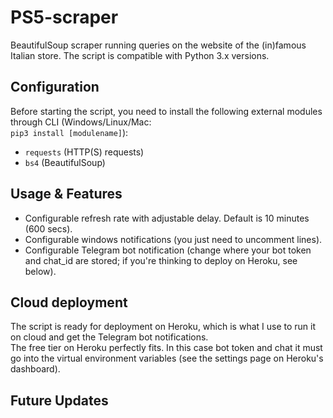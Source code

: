 # PS5-scraper

BeautifulSoup scraper running queries on the website of the (in)famous Italian store.
The script is compatible with Python 3.x versions.

## Configuration
Before starting the script, you need to install the following external modules through CLI (Windows/Linux/Mac:  
`pip3 install [modulename]`):
* `requests` (HTTP(S) requests)
* `bs4` (BeautifulSoup)

## Usage & Features

* Configurable refresh rate with adjustable delay. Default is 10 minutes (600 secs).  
* Configurable windows notifications (you just need to uncomment lines).  
* Configurable Telegram bot notification (change where your bot token and chat_id are stored; if you're thinking to deploy on Heroku, see below).

## Cloud deployment

The script is ready for deployment on Heroku, which is what I use to run it on cloud and get the Telegram bot notifications.  
The free tier on Heroku perfectly fits. In this case bot token and chat it must go into the virtual environment variables (see the settings page on Heroku's dashboard).

## Future Updates
